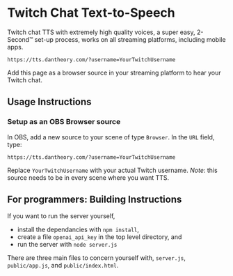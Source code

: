 # Twitch Chat Text-to-Speech
Twitch chat TTS with extremely high quality voices, a super easy, 2-Second™ set-up process, works on all streaming platforms, including mobile apps. 

```https://tts.dantheory.com/?username=YourTwitchUsername```

Add this page as a browser source in your streaming platform to hear your Twitch chat.

## Usage Instructions
### Setup as an OBS Browser source
In OBS, add a new source to your scene of type `Browser`. In the `URL` field, type:

 ```https://tts.dantheory.com/?username=YourTwitchUsername```
 
Replace `YourTwitchUsername` with your actual Twitch username.
*Note*: this source needs to be in every scene where you want TTS.

## For programmers: Building Instructions
If you want to run the server yourself, 
- install the dependancies with `npm install`,
- create a file `openai_api_key` in the top level directory, and
- run the server with `node server.js`

There are three main files to concern yourself with, `server.js`, `public/app.js`, and `public/index.html`.


